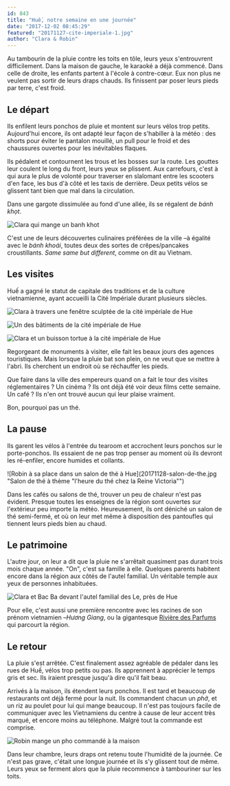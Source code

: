 ```yaml
---
id: 843
title: "Huế, notre semaine en une journée"
date: "2017-12-02 08:45:29"
featured: "20171127-cite-imperiale-1.jpg"
author: "Clara & Robin"
---
```


Au tambourin de la pluie contre les toits en tôle, leurs yeux s'entrouvrent
difficilement. Dans la maison de gauche, le karaoké a déjà commencé. Dans celle
de droite, les enfants partent à l'école à contre-cœur. Eux non plus ne veulent
pas sortir de leurs draps chauds. Ils finissent par poser leurs pieds par terre,
c'est froid.

## Le départ

Ils enfilent leurs ponchos de pluie et montent sur leurs vélos trop petits.
Aujourd'hui encore, ils ont adapté leur façon de s'habiller à la météo : des
shorts pour éviter le pantalon mouillé, un pull pour le froid et des chaussures
ouvertes pour les inévitables flaques.

Ils pédalent et contournent les trous et les bosses sur la route. Les gouttes
leur coulent le long du front, leurs yeux se plissent. Aux carrefours, c'est à
qui aura le plus de volonté pour traverser en slalomant entre les scooters d'en
face, les bus d'à côté et les taxis de derrière. Deux petits vélos se glissent
tant bien que mal dans la circulation.

Dans une gargote dissimulée au fond d'une allée, ils se régalent de *bánh khọt*.

![Clara qui mange un banh khot](20171128-banh-khot.jpg "Les bánh khọt, galettes de riz aux crevettes croustillantes et délicieuses")

C'est une de leurs découvertes culinaires préférées de la ville –à égalité avec
le _bánh khoái_, toutes deux des sortes de crêpes/pancakes croustillants. _Same
same but different_, comme on dit au Vietnam.

## Les visites

Huế a gagné le statut de capitale des traditions et de la culture vietnamienne,
ayant accueilli la Cité Impériale durant plusieurs siècles.

![Clara à travers une fenêtre sculptée de la cité impériale de Hue](20171127-cite-imperiale-2.jpg "Dans la Cité Impériale, on découvre...")

![Un des bâtiments de la cité impériale de Hue](20171127-cite-imperiale-1.jpg "... une architecture unique...")

![Clara et un buisson tortue à la cité impériale de Hue](20171127-cite-imperiale-3.jpg "... et des buissons-tortue")

Regorgeant de monuments à visiter, elle fait les beaux jours des agences
touristiques. Mais lorsque la pluie bat son plein, on ne veut que se mettre à
l'abri. Ils cherchent un endroit où se réchauffer les pieds.

Que faire dans la ville des empereurs quand on a fait le tour des visites
réglementaires ? Un cinéma ? Ils ont déjà été voir deux films cette semaine. Un
café ? Ils n'en ont trouvé aucun qui leur plaise vraiment.

Bon, pourquoi pas un thé.

## La pause

Ils garent les vélos à l'entrée du tearoom et accrochent leurs ponchos sur le
porte-ponchos. Ils essaient de ne pas trop penser au moment où ils devront les
ré-enfiler, encore humides et collants.

![Robin à sa place dans un salon de thé à Hue](20171128-salon-de-the.jpg "Salon
de thé à thème "l'heure du thé chez la Reine Victoria"")

Dans les cafés ou salons de thé, trouver un peu de chaleur n'est pas évident.
Presque toutes les enseignes de la région sont ouvertes sur l'extérieur peu
importe la météo. Heureusement, ils ont déniché un salon de thé semi-fermé, et
où on leur met même à disposition des pantoufles qui tiennent leurs pieds bien
au chaud.

## Le patrimoine

L'autre jour, on leur a dit que la pluie ne s'arrêtait quasiment pas durant
trois mois chaque année. "On", c'est sa famille à elle. Quelques parents
habitent encore dans la région aux côtés de l'autel familial. Un véritable
temple aux yeux de personnes inhabituées.

![Clara et Bac Ba devant l'autel familial des Le, près de Hue](20171125-temple-le.jpg)

Pour elle, c'est aussi une première rencontre avec les racines de son prénom
vietnamien –_Hương Giang_, ou la gigantesque
[Rivière des Parfums](/hue-un-haiku/) qui parcourt la région.

## Le retour

La pluie s'est arrêtée. C'est finalement assez agréable de pédaler dans les rues
de Huế, vélos trop petits ou pas. Ils apprennent à apprécier le temps gris et
sec. Ils iraient presque jusqu'à dire qu'il fait beau.

Arrivés à la maison, ils étendent leurs ponchos. Il est tard et beaucoup de
restaurants ont déjà fermé pour la nuit. Ils commandent chacun un *phở*, et un
riz au poulet pour lui qui mange beaucoup. Il n'est pas toujours facile de
communiquer avec les Vietnamiens du centre à cause de leur accent très marqué,
et encore moins au téléphone. Malgré tout la commande est comprise.

![Robin mange un pho commandé à la maison](20171126-delivery.jpg)

Dans leur chambre, leurs draps ont retenu toute l'humidité de la journée. Ce
n'est pas grave, c'était une longue journée et ils s'y glissent tout de même.
Leurs yeux se ferment alors que la pluie recommence à tambouriner sur les toits.
